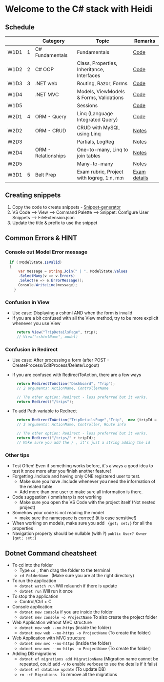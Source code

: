 # Welcome to the C# stack with Heidi

## Schedule 
<table>
<thead>
    <th></th>
    <th></th>
    <th> Category </th>
    <th> Topic </th>
    <th> Remarks</th>
</thead>
    <tbody>
    <tr>
        <td>W1D1 </td>
        <td>1</td>
        <td>C# Fundamentals</td>
        <td>Fundamentals </td>
        <td><a href="./01-fundamentals/FundamentalDemo/">Code </a></td>
    </tr>
    <tr>
        <td>W1D2 </td>
        <td>2</td>
        <td>C# OOP</td>
        <td>Class, Properties, Inheritance, Interfaces 
        </td>
        <td> <a href="./02-oop/OOPDemo/">Code </a></td>
    <tr>
        <td>W1D3 </td>
        <td>3</td>
        <td> .NET web</td>
        <td> Routing, Razor, Forms</td>
        <td><a href="./03-mvc/WebDemo/">Code </a></td>
    </tr>
        <tr>
        <td>W1D4 </td>
        <td></td>
        <td>.NET MVC</td>
        <td>Models, ViewModels & Forms, Validations</td>
        <td><a href="./03-mvc/MVCDemo/">Code </a></td>
    </tr>
    <tr>
        <td>W1D5 </td>
        <td></td>
        <td></td>
        <td>Sessions </td>
        <td><a href="./03-mvc/MVCDemo/">Code </a></td>
    </tr>
    <tr>
        <td>W2D1 </td>
        <td>4</td>
        <td>ORM - Query</td>
        <td>Linq (Language Integrated Query)</td>
        <td><a href="./04-orm/LinqDemo/Program.cs">Code </a></td>
    </tr>
    <tr>
        <td>W2D2 </td>
        <td></td>
        <td>ORM - CRUD </td>
        <td>CRUD with MySQL using Linq</td>
        <td><a href="./04-orm/CRUD.md">Notes </a>
        </td>
    </tr>
    <tr>
        <td>W2D3 </td>
        <td></td>
        <td></td>
        <td>Partials, LogReg </td>
        <td><a href="./04-orm/LogReg.md">Notes </a></td>
    </tr>
    <tr>
        <td> W2D4 </td>
        <td></td>
        <td>ORM - Relationships</td>
        <td>One-to-many, Linq to join tables</td>
        <td><a href="./05-belt-review/OneToMany.md">Notes </a></td>
    </tr>
    <tr>
        <td> W2D5 </td>
        <td></td>
        <td></td>
        <td>Many-to-many</td>
        <td><a href="./05-belt-review/ManyToMany.md">Notes </a></td>
    </tr>
    <tr>
        <td> W3D1 </td>
        <td>5 </td>
        <td>Belt Prep</td>
        <td>Exam rubric, Project with logreg, 1:n, m:n</td>
        <td><a href="./05-belt-review/exam.md">Exam details </a> </td>
    </tr>
    </tbody>
</table>

## Creating snippets
1. Copy the code to create snippets - [Snippet-generator](https://snippet-generator.app/?description=&tabtrigger=&snippet=&mode=vscode)
2. VS Code --> View --> Command Palette --> Snippet: Configure User Snippets --> FileExtension.json
3. Update the title & prefix to use the snippet


## Common Errors & HINT
### Console out Model Error message
```cs
  if (!ModelState.IsValid)
  {
      var message = string.Join(" | ", ModelState.Values
      .SelectMany(v => v.Errors)
      .Select(e => e.ErrorMessage));
      Console.WriteLine(message);
    }
```

### Confusion in View 
- Use case:  Displaying a cshtml AND when the form is invalid
- If you are a bit confused with all the View method, try to be more explicit whenever you use View
  ```cs
    return View("TripDetailsPage", trip); 
    // View("cshtmlName", model)
  ```

### Confusion in Redirect
- Use case: After processing a form (after POST - CreateProcess/EditProcess/Delete/Logout)
- If you are confused with RedirectToAction, there are a few ways
  ```cs
    return RedirectToAction("Dashboard", "Trip"); 
    // 2 arguments: ActionName, ControllerName

    // The other option: Redirect - less preferred but it works. 
    return Redirect("/trips");
  ```

- To add Path variable to Redirect
  ```cs
    return RedirectToAction("TripDetailsPage","Trip",  new {tripId = tripId}); 
    // 3 arguments: ActionName, Controller, Route info

    // The other option: Redirect - less preferred but it works.
    return Redirect("/trips/" + tripId); 
    // Make sure you add the / , it's just a string adding the id
  ```
### Other tips
- Test Often! Even if something works before, it's always a good idea to test it once more after you finish another feature!
- Forgetting .Include and having only ONE registered user to test. 
  - Make sure you have .Include whenever you need the information of the related table. 
  - Add more than one user to make sure all information is there.
- Code suggestion / omnisharp is not working
  - Make sure you open the VS Code with the project itself (Not nested project)
- Somehow your code is not reading the model
  -  make sure the namespace is correct! (it is case sensitive!)
- When working on models, make sure you add ``` {get; set;}``` for all the properties
- Navigation property should be nullable (with ?) 
  ``` public User? Owner {get; set;} ```

## Dotnet Command cheatsheet
- To cd into the folder
  - Type ```cd ```, then drag the folder to the terminal
  - ```cd FolderName ``` (Make sure you are at the right directory)
- To run the application
  - ``` dotnet watch run ``` Will relaunch if there is update
  - ``` dotnet run ``` Will run it once
- To stop the application
  - Control/Ctrl + C 
- Console application:
  - ``` dotnet new console ``` if you are inside the folder
  - ``` dotnet new console -o ProjectName ``` To also create the project folder
- Web Application without MVC structure
  - ``` dotnet new web --no-https ``` (inside the folder)
  - ``` dotnet new web --no-https -o ProjectName ``` (To create the folder)
- Web Application with MVC structure
  - ``` dotnet new mvc --no-https ``` (inside the folder)
  - ``` dotnet new mvc --no-https -o ProjectName ``` (To create the folder)
- Adding DB migrations
  - ``` dotnet ef migrations add MigrationName ``` (Migration name cannot be repeated, could add -v to enable verbose to see the details if it fails)
  - ```dotnet ef database update``` (To update DB)
  - ```rm -rf Migrations ``` To remove all the migrations